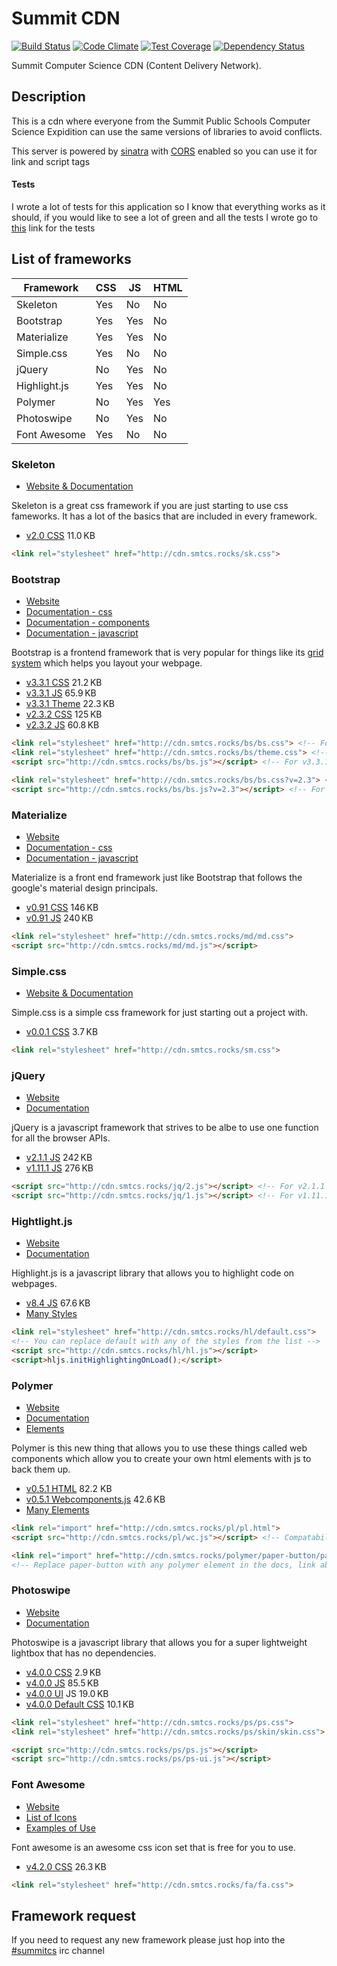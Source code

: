 # Summit CDN
[![Build Status](https://img.shields.io/travis/everestps/cdn.svg?style=flat)](https://travis-ci.org/everestps/cdn) [![Code Climate](https://img.shields.io/codeclimate/github/everestps/cdn.svg?style=flat)](https://codeclimate.com/github/everestps/cdn) [![Test Coverage](https://img.shields.io/codeclimate/coverage/github/everestps/cdn.svg?style=flat)](https://codeclimate.com/github/everestps/cdn) [![Dependency Status](https://img.shields.io/gemnasium/everestps/cdn.svg?style=flat)](https://gemnasium.com/everestps/cdn)

Summit Computer Science CDN (Content Delivery Network).

## Description

This is a cdn where everyone from the Summit Public Schools Computer Science Expidition can use the same versions of libraries to avoid conflicts.

This server is powered by [sinatra](http://sinatrarb.com/) with [CORS](https://en.wikipedia.org/wiki/Cross-origin_resource_sharing) enabled so you can use it for link and script tags

#### Tests

I wrote a lot of tests for this application so I know that everything works as it should, if you would like to see a lot of green and all the tests I wrote go to [this](http://cdn.smtcs.rocks/test) link for the tests

## List of frameworks

| Framework       | CSS | JS  | HTML |
|-----------------|-----|-----|------|
| Skeleton        | Yes | No  | No   |
| Bootstrap       | Yes | Yes | No   |
| Materialize     | Yes | Yes | No   |
| Simple.css      | Yes | No  | No   |
| jQuery          | No  | Yes | No   |
| Highlight.js    | Yes | Yes | No   |
| Polymer         | No  | Yes | Yes  |
| Photoswipe      | No  | Yes | No   |
| Font Awesome    | Yes | No  | No   |

### Skeleton

- [Website & Documentation](http://getskeleton.com/)

Skeleton is a great css framework if you are just starting to use css fameworks. It has a lot of the basics that are included in every framework.

- [v2.0 CSS](http://cdn.smtcs.rocks/sk.css) 11.0 KB

```html
<link rel="stylesheet" href="http://cdn.smtcs.rocks/sk.css">
```

### Bootstrap

- [Website](http://getbootstrap.com)
- [Documentation - css](http://getbootstrap.com/css/)
- [Documentation - components](http://getbootstrap.com/components/)
- [Documentation - javascript](http://getbootstrap.com/javascript/)

Bootstrap is a frontend framework that is very popular for things like its [grid system](http://getbootstrap.com/css/#grid) which helps you layout your webpage.

- [v3.3.1 CSS](http://cdn.smtcs.rocks/bs/bs.css) 21.2 KB
- [v3.3.1 JS](http://cdn.smtcs.rocks/bs/bs.js) 65.9 KB
- [v3.3.1 Theme](http://cdn.smtcs.rocks/bs/theme.css) 22.3 KB
- [v2.3.2 CSS](http://cdn.smtcs.rocks/bs/bs.css?v=2.3) 125 KB
- [v2.3.2 JS](http://cdn.smtcs.rocks/bs/bs.js?v=2.3) 60.8 KB

```html
<link rel="stylesheet" href="http://cdn.smtcs.rocks/bs/bs.css"> <!-- For v3.3.1 -->
<link rel="stylesheet" href="http://cdn.smtcs.rocks/bs/theme.css"> <!-- For v3.3.1 -->
<script src="http://cdn.smtcs.rocks/bs/bs.js"></script> <!-- For v3.3.1 -->

<link rel="stylesheet" href="http://cdn.smtcs.rocks/bs/bs.css?v=2.3"> <!-- For v2.3.2 -->
<script src="http://cdn.smtcs.rocks/bs/bs.js?v=2.3"></script> <!-- For v2.3.2 -->
```

### Materialize

- [Website](http://materializecss.com/)
- [Documentation - css](http://materializecss.com/components.html)
- [Documentation - javascript](http://materializecss.com/javascript.html)

Materialize is a front end framework just like Bootstrap that follows the google's material design principals.

- [v0.91 CSS](http://cdn.smtcs.rocks/md/md.css) 146 KB
- [v0.91 JS](http://cdn.smtcs.rocks/md/md.js) 240 KB

```html
<link rel="stylesheet" href="http://cdn.smtcs.rocks/md/md.css">
<script src="http://cdn.smtcs.rocks/md/md.js"></script>
```

### Simple.css

- [Website & Documentation](http://simplecss.algorithm.dk/)

Simple.css is a simple css framework for just starting out a project with.

- [v0.0.1 CSS](http://cdn.smtcs.rocks/sm.css) 3.7 KB

```html
<link rel="stylesheet" href="http://cdn.smtcs.rocks/sm.css">
```

### jQuery

- [Website](http://jquery.com/)
- [Documentation](http://api.jquery.com/)

jQuery is a javascript framework that strives to be albe to use one function for all the browser APIs.

- [v2.1.1 JS](http://cdn.smtcs.rocks/jq/2.js) 242 KB
- [v1.11.1 JS](http://cdn.smtcs.rocks/jq/1.js) 276 KB

```html
<script src="http://cdn.smtcs.rocks/jq/2.js"></script> <!-- For v2.1.1 -->
<script src="http://cdn.smtcs.rocks/jq/1.js"></script> <!-- For v1.11.1 -->
```

### Hightlight.js

- [Website](https://highlightjs.org/)
- [Documentation](https://highlightjs.org/usage/)

Highlight.js is a javascript library that allows you to highlight code on webpages.

- [v8.4 JS](http://cdn.smtcs.rocks/hl/hl.js) 67.6 KB
- [Many Styles](https://highlightjs.org/static/demo/)

```html
<link rel="stylesheet" href="http://cdn.smtcs.rocks/hl/default.css">
<!-- You can replace default with any of the styles from the list -->
<script src="http://cdn.smtcs.rocks/hl/hl.js"></script>
<script>hljs.initHighlightingOnLoad();</script>
```

### Polymer

- [Website](https://polymer-project.org/)
- [Documentation](https://www.polymer-project.org/docs/polymer/polymer.html)
- [Elements](https://www.polymer-project.org/docs/elements/)

Polymer is this new thing that allows you to use these things called web components which allow you to create your own html elements with js to back them up.

- [v0.5.1 HTML](http://cdn.smtcs.rocks/pl/pl.html) 82.2 KB
- [v0.5.1 Webcomponents.js](http://cdn.smtcs.rocks/pl/wc.js) 42.6 KB
- [Many Elements](https://www.polymer-project.org/docs/elements/)

```html
<link rel="import" href="http://cdn.smtcs.rocks/pl/pl.html">
<script src="http://cdn.smtcs.rocks/pl/wc.js"></script> <!-- Compatability with Older browsers -->

<link rel="import" href="http://cdn.smtcs.rocks/polymer/paper-button/paper-button.html">
<!-- Replace paper-button with any polymer element in the docs, link above-->
```

### Photoswipe

- [Website](http://photoswipe.com/)
- [Documentation](http://photoswipe.com/documentation/getting-started.html)

Photoswipe is a javascript library that allows you for a super lightweight lightbox that has no dependencies.

- [v4.0.0 CSS](http://cdn.smtcs.rocks/ps/ps.css) 2.9 KB
- [v4.0.0 JS](http://cdn.smtcs.rocks/ps/ps.js) 85.5 KB
- [v4.0.0 UI](http://cdn.smtcs.rocks/ps/ps-ui.js) JS 19.0 KB
- [v4.0.0 Default CSS](http://cdn.smtcs.rocks/ps/skin/skin.css) 10.1 KB

```html
<link rel="stylesheet" href="http://cdn.smtcs.rocks/ps/ps.css">
<link rel="stylesheet" href="http://cdn.smtcs.rocks/ps/skin/skin.css"> <!-- optional -->

<script src="http://cdn.smtcs.rocks/ps/ps.js"></script>
<script src="http://cdn.smtcs.rocks/ps/ps-ui.js"></script>
  ```

### Font Awesome

- [Website](http://fontawesome.io/)
- [List of Icons](http://fontawesome.io/icons/)
- [Examples of Use](http://fontawesome.io/examples/)

Font awesome is an awesome css icon set that is free for you to use.

- [v4.2.0 CSS](http://cdn.smtcs.rocks/fa/fa.css) 26.3 KB

```html
<link rel="stylesheet" href="http://cdn.smtcs.rocks/fa/fa.css">
```

## Framework request

If you need to request any new framework please just hop into the [#summitcs](http://irc.smtcs.rocks) irc channel

